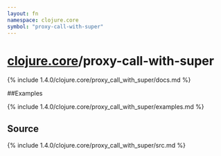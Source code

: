 ```yaml
---
layout: fn
namespace: clojure.core
symbol: "proxy-call-with-super"
---
```


# [clojure.core](../)/proxy-call-with-super

{% include 1.4.0/clojure.core/proxy_call_with_super/docs.md %}

##Examples

{% include 1.4.0/clojure.core/proxy_call_with_super/examples.md %}
## Source
{% include 1.4.0/clojure.core/proxy_call_with_super/src.md %}

